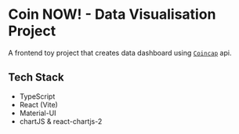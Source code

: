 # Coin NOW! - Data Visualisation Project

A frontend toy project that creates data dashboard using [`Coincap`](https://docs.coincap.io/) api.

## Tech Stack

- TypeScript
- React (Vite)
- Material-UI
- chartJS & react-chartjs-2
